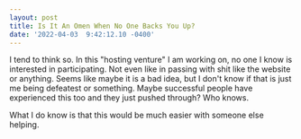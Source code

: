 ```yaml
--- 
layout: post 
title: Is It An Omen When No One Backs You Up?
date: '2022-04-03  9:42:12.10 -0400' 
--- 
```

I tend to think so. In this "hosting venture" I am working on, no one I know is interested in participating. Not 
even like in passing with shit like the website or anything. Seems like maybe it is a bad idea, but I don't know 
if that is just me being defeatest or something. Maybe successful people have experienced this too and they just 
pushed through? Who knows.

What I do know is that this would be much easier with someone else helping. 
